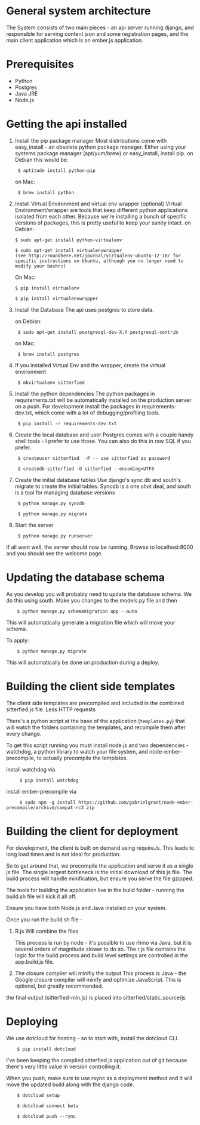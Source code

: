 General system architecture
============================

The System consists of two main pieces - an api server running django, and responsible for serving content json and some registration pages, and the main client application which is an ember.js application.


Prerequisites
=============

* Python
* Postgres
* Java JRE
* Node.js


Getting the api installed
=========================

1. Install the pip package manager
	Most distributions come with easy_install - an obsolete python package manager. Either using your systems package manager (apt/yum/brew) or easy_install, install pip.
	on Debian this would be:

		$ aptitude install python-pip

	on Mac:

		$ brew install python

2.  Install Virtual Environment and virtual env wrapper (optional)
	Virtual Environment/wrapper are tools that keep different python applications isolated from each other. Because we're installing a bunch of specific versions of packages, this is pretty useful to keep your sanity intact.
	on Debian:

		$ sudo apt-get install python-virtualenv

		$ sudo apt-get install virtualenvwrapper
		(see http://roundhere.net/journal/virtualenv-ubuntu-12-10/ for specific instructions on Ubuntu, although you no longer need to modify your bashrc)

	On Mac:

		$ pip install virtualenv

		$ pip install virtualenvwrapper

3. Install the Database
	 The api uses postgres to store data.

	on Debian:

		$ sudo apt-get install postgresql-dev-X.Y postgresql-contrib

	on Mac:

		$ brew install postgres

4. If you installed Virtual Env and the wrapper, create the virtual environment

		$ mkvirtualenv sitterfied

5. Install the python dependencies
	 The python packages in requirements.txt will be automatically installed on the production server on a push. For development install the packages in requirements-dev.txt, which come with a lot of debugging/profiling tools.

		$ pip install -r requirements-dev.txt

6. Create the local database and user
	 Postgres comes with a couple handy shell tools - I prefer to use those. You can also do this in raw SQL if you prefer.

		$ createuser sitterfied  -P -- use sitterfied as password

		$ createdb sitterfied -O sitterfied --encoding=UTF8

7. Create the initial database tables
	 Use django's sync db and south's migrate to create the initial tables. Syncdb is a one shot deal, and south is a tool for managing database versions

		$ python manage.py syncdb

		$ python manage.py migrate

8. Start the server

		$ python manage.py runserver

If all went well, the server should now be running. Browse to localhost:8000 and you should see the welcome page.


Updating the database schema
============================
As you develop you will probably need to update the database schema.
We do this using south. Make you changes to the models.py file and then

		$ python manage.py schemamigration app --auto

This will automatically generate a migration file which will move your schema.

To apply:

		$ python manage.py migrate

This will automatically be done on production during a deploy.


Building the client side templates
==================================

The client side templates are precompiled and included in the combined sitterfied.js file. Less HTTP requests

There's a python script at the base of the application (`templates.py`) that will watch the folders containing the templates, and recompile them after every change.

To get this script running you must install node.js and two dependencies - watchdog, a python library to watch your file system, and node-ember-precompile, to actually precompile the templates.

install watchdog via

		 $ pip install watchdog

install ember-precompile via

		 $ sudo npm -g install https://github.com/gabrielgrant/node-ember-precompile/archive/compat-rc2.zip


Building the client for deployment
==================================

For development, the client is built on demand using requireJs. This leads to long load times and is not ideal for production.

So to get around that, we precompile the application and serve it as a single js file.
The single largest bottleneck is the initial download of this js file. The build process will handle minification, but ensure you serve the file gzipped.

The tools for building the application live in the build folder - running the build.sh file will kick it all off.

Ensure you have both Node.js and Java installed on your system.

Once you run the build.sh file -

1. R.js Will combine the files

	This process is run by node - it's possible to use rhino via Java, but it is several orders of magnitude slower to do so.
	The r.js file contains the logic for the build process and build level settings are controlled in the app.build.js file.

2. The closure compiler will minifiy the output
	 This process is Java - the Google closure compiler will minify and optimize JavaScript. This is optional, but greatly recommended.

the final output (sitterfied-min.js) is placed into sitterfied/static_source/js


Deploying
====================================

We use dotcloud for hosting - so to start with, install the dotcloud CLI.

		$ pip install dotcloud

I've been keeping the complied sitterfied.js application out of git because there's very little value in version controlling it.

When you push, make sure to use rsync as a deployment method and it will move the updated build along with the django code.

		$ dotcloud setup

		$ dotcloud connect beta

		$ dotcloud push --rync
